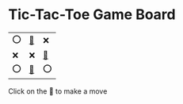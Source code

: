 # Tic-Tac-Toe Game Board
|   |   |   |
|---|---|---|
|⭕ |[🔎](OOXXXXOEO.md) |❌ |
|❌ |❌ |[🔎](OEXXXOOXO.md) |
|⭕ |[🔎](OEXXXEOOO.md) |⭕ |

Click on the 🔎 to make a move